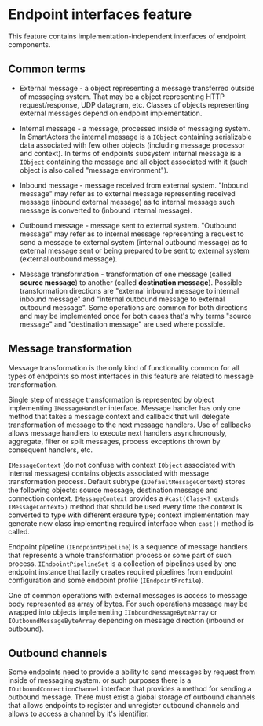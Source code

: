 # Endpoint interfaces feature

This feature contains implementation-independent interfaces of endpoint components.

## Common terms

* External message - a object representing a message transferred outside of messaging system. That may be a object representing HTTP request/response, UDP datagram, etc. Classes of objects representing external messages depend on endpoint implementation.

* Internal message - a message, processed inside of messaging system. In SmartActors the internal message is a `IObject` containing serializable data associated with few other objects (including message processor and context). In terms of endpoints subsystem internal message is a `IObject` containing the message and all object associated with it (such object is also called "message environment").

* Inbound message - message received from external system. "Inbound message" may refer as to external message representing received message (inbound external message) as to internal message such message is converted to (inbound internal message).

* Outbound message - message sent to external system. "Outbound message" may refer as to internal message representing a request to send a message to external system (internal outbound message) as to external message sent or being prepared to be sent to external system (external outbound message).

* Message transformation - transformation of one message (called **source message**) to another (called **destination message**). Possible transformation directions are "external inbound message to internal inbound message" and "internal outbound message to external outbound message". Some operations are common for both directions and may be implemented once for both cases that's why terms "source message" and "destination message" are used where possible.

## Message transformation

Message transformation is the only kind of functionality common for all types of endpoints so most interfaces in this feature are related to message transformation.

Single step of message transformation is represented by object implementing `IMessageHandler` interface. Message handler has only one method that takes a message context and callback that will delegate transformation of message to the next message handlers. Use of callbacks allows message handlers to execute next handlers asynchronously, aggregate, filter or split messages, process exceptions thrown by consequent handlers, etc.

`IMessageContext` (do not confuse with context `IObject` associated with internal messages) contains objects associated with message transformation process. Default subtype (`IDefaultMessageContext`) stores the following objects: source message, destination message and connection context. `IMessageContext` provides a `#cast(Class<? extends IMessageContext>)` method that should be used every time the context is converted to type with different erasure type; context implementation may generate new class implementing required interface when `cast()` method is called.

Endpoint pipeline (`IEndpointPipeline`) is a sequence of message handlers that represents a whole transformation process or some part of such process. `IEndpointPipelineSet` is a collection of pipelines used by one endpoint instance that lazily creates required pipelines from endpoint configuration and some endpoint profile (`IEndpointProfile`).

One of common operations with external messages is access to message body represented as array of bytes. For such operations message may be wrapped into objects implementing `IInboundMessageByteArray` or `IOutboundMessageByteArray` depending on message direction (inbound or outbound).

## Outbound channels

Some endpoints need to provide a ability to send messages by request from inside of messaging system. or such purposes there is a `IOutboundConnectionChannel` interface that provides a method for sending a outbound message. There must exist a global storage of outbound channels that allows endpoints to register and unregister outbound channels and allows to access a channel by it's identifier.
